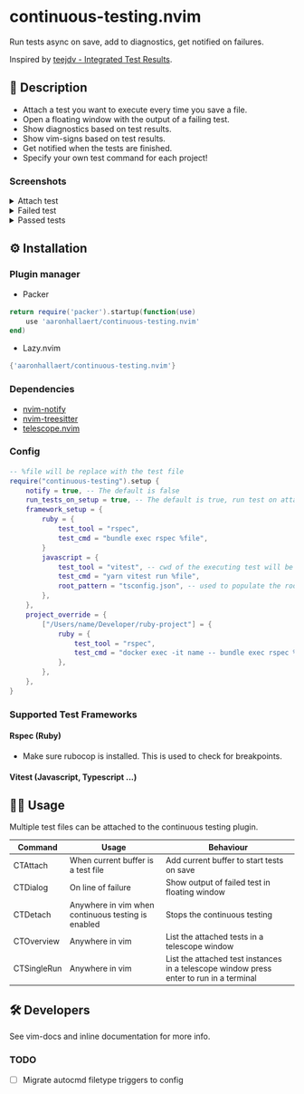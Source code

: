 # continuous-testing.nvim

Run tests async on save, add to diagnostics, get notified on failures.

Inspired by [teejdv - Integrated Test Results](https://www.youtube.com/watch?v=cf72gMBrsI0).

## 📝 Description

- Attach a test you want to execute every time you save a file.
- Open a floating window with the output of a failing test.
- Show diagnostics based on test results.
- Show vim-signs based on test results.
- Get notified when the tests are finished.
- Specify your own test command for each project!

### Screenshots

<details>
  <summary>Attach test</summary>
  
  ![Test Setup](./media/test_add.png)

</details>
<details>
  <summary>Failed test</summary>
  
  ![Test Failure](./media/test_failure_screen.png)

</details>
<details>
  <summary>Passed tests</summary>
  
  ![Test Success](./media/test_success_screen.png)

</details>

## ⚙️ Installation

### Plugin manager

- Packer

```lua
return require('packer').startup(function(use)
    use 'aaronhallaert/continuous-testing.nvim'
end)
```

- Lazy.nvim

```lua
{'aaronhallaert/continuous-testing.nvim'}
```

### Dependencies

- [nvim-notify](https://github.com/rcarriga/nvim-notify)
- [nvim-treesitter](https://github.com/nvim-treesitter/nvim-treesitter)
- [telescope.nvim](https://github.com/nvim-telescope/telescope.nvim)

### Config

```lua
-- %file will be replace with the test file
require("continuous-testing").setup {
    notify = true, -- The default is false
    run_tests_on_setup = true, -- The default is true, run test on attach
    framework_setup = {
        ruby = {
            test_tool = "rspec",
            test_cmd = "bundle exec rspec %file",
        }
        javascript = {
            test_tool = "vitest", -- cwd of the executing test will be at package.json
            test_cmd = "yarn vitest run %file",
            root_pattern = "tsconfig.json", -- used to populate the root option of vitest
        },
    },
    project_override = {
        ["/Users/name/Developer/ruby-project"] = {
            ruby = {
                test_tool = "rspec",
                test_cmd = "docker exec -it name -- bundle exec rspec %file",
            },
        },
    },
}
```

### Supported Test Frameworks

#### Rspec (Ruby)

- Make sure rubocop is installed. This is used to check for breakpoints.

#### Vitest (Javascript, Typescript ...)

## 🏋️‍♀️ Usage

Multiple test files can be attached to the continuous testing plugin.

| Command     | Usage                                              | Behaviour                                                                               |
| ----------- | -------------------------------------------------- | --------------------------------------------------------------------------------------- |
| CTAttach    | When current buffer is a test file                 | Add current buffer to start tests on save                                               |
| CTDialog    | On line of failure                                 | Show output of failed test in floating window                                           |
| CTDetach    | Anywhere in vim when continuous testing is enabled | Stops the continuous testing                                                            |
| CTOverview  | Anywhere in vim                                    | List the attached tests in a telescope window                                           |
| CTSingleRun | Anywhere in vim                                    | List the attached test instances in a telescope window press enter to run in a terminal |

## 🛠 Developers

See vim-docs and inline documentation for more info.

### TODO

- [ ] Migrate autocmd filetype triggers to config
